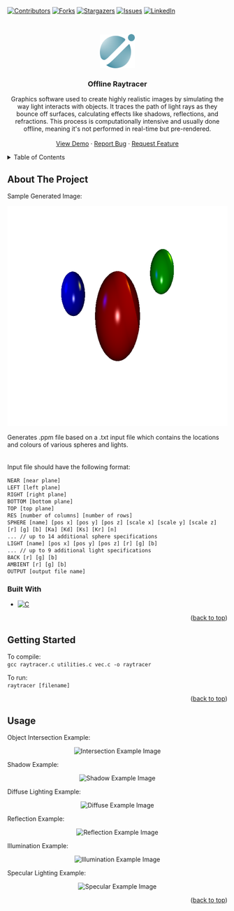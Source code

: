<a name="readme-top"></a>

<!-- PROJECT SHIELDS -->
[![Contributors][contributors-shield]][contributors-url]
[![Forks][forks-shield]][forks-url]
[![Stargazers][stars-shield]][stars-url]
[![Issues][issues-shield]][issues-url]
[![LinkedIn][linkedin-shield]][linkedin-url]

<!-- PROJECT LOGO -->
<br />
<p align="center">
  <a href="https://github.com/cindyunrau/offline-raytracer">
    <img src="images/logo.png" alt="Logo" width=80 height=78>
  </a>
</p>
<h3 align="center">Offline Raytracer</h3>
<p align="center">
Graphics software used to create highly realistic images by simulating the way light interacts with objects. It traces the path of light rays as they bounce off surfaces, calculating effects like shadows, reflections, and refractions. This process is computationally intensive and usually done offline, meaning it's not performed in real-time but pre-rendered. 
<br />
<br />
<a href="https://github.com/cindyunrau/offline-raytracer">View Demo</a>
·
<a href="https://github.com/cindyunrau/offline-raytracer/issues">Report Bug</a>
·
<a href="https://github.com/cindyunrau/offline-raytracer/issues">Request Feature</a>
</p>

<!-- TABLE OF CONTENTS -->
<details>
  <summary>Table of Contents</summary>
  <ol>
    <li>
      <a href="#about-the-project">About The Project</a>
      <ul>
        <li><a href="#built-with">Built With</a></li>
      </ul>
    </li>
    <li><a href="#getting-started">Getting Started</a></li>
    <li><a href="#usage">Usage</a></li>
  </ol>
</details>

<!-- ABOUT THE PROJECT -->
## About The Project

Sample Generated Image:  
<p align="center">
    <img src="images/sample.png" alt="Example Image">
</p>

Generates .ppm file based on a .txt input file which contains the locations and colours of various spheres and lights. 
<br />
<br />
<br />
Input file should have the following format:

    NEAR [near plane]  
    LEFT [left plane]  
    RIGHT [right plane]  
    BOTTOM [bottom plane]  
    TOP [top plane]  
    RES [number of columns] [number of rows]  
    SPHERE [name] [pos x] [pos y] [pos z] [scale x] [scale y] [scale z] [r] [g] [b] [Ka] [Kd] [Ks] [Kr] [n]  
    ... // up to 14 additional sphere specifications  
    LIGHT [name] [pos x] [pos y] [pos z] [r] [g] [b]  
    ... // up to 9 additional light specifications  
    BACK [r] [g] [b]  
    AMBIENT [r] [g] [b]  
    OUTPUT [output file name]


### Built With

* [![C][C]][C-url]

<p align="right">(<a href="#readme-top">back to top</a>)</p>


<!-- GETTING STARTED -->
## Getting Started

To compile:   
```gcc raytracer.c utilities.c vec.c -o raytracer```  

To run:  
```raytracer [filename]```

<p align="right">(<a href="#readme-top">back to top</a>)</p>

<!-- USAGE EXAMPLES -->
## Usage

Object Intersection Example:  
<p align="center">
    <img src="images/intersection.png" alt="Intersection Example Image">
</p>

Shadow Example:  
<p align="center">
    <img src="images/shadow.png" alt="Shadow Example Image">
</p>

Diffuse Lighting Example:  
<p align="center">
    <img src="images/diffuse.png" alt="Diffuse Example Image">
</p>

Reflection Example:  
<p align="center">
    <img src="images/reflection.png" alt="Reflection Example Image">
</p>

Illumination Example:  
<p align="center">
    <img src="images/illumination.png" alt="Illumination Example Image">
</p>

Specular Lighting Example:  
<p align="center">
    <img src="images/specular.png" alt="Specular Example Image">
</p>


<p align="right">(<a href="#readme-top">back to top</a>)</p>

 
<!-- MARKDOWN LINKS & IMAGES -->
[contributors-shield]: https://img.shields.io/github/contributors/cindyunrau/offline-raytracer.svg?style=for-the-badge
[contributors-url]: https://github.com/cindyunrau/offline-raytracer/graphs/contributors
[forks-shield]: https://img.shields.io/github/forks/cindyunrau/offline-raytracer.svg?style=for-the-badge
[forks-url]: https://github.com/cindyunrau/offline-raytracer/network/members
[stars-shield]: https://img.shields.io/github/stars/cindyunrau/offline-raytracer.svg?style=for-the-badge
[stars-url]: https://github.com/cindyunrau/offline-raytracer/stargazers
[issues-shield]: https://img.shields.io/github/issues/cindyunrau/offline-raytracer.svg?style=for-the-badge
[issues-url]: https://github.com/cindyunrau/offline-raytracer/issues
[linkedin-shield]: https://img.shields.io/badge/-LinkedIn-black.svg?style=for-the-badge&logo=linkedin&colorB=555
[linkedin-url]: https://linkedin.com/in/cindyunrau

[product-screenshot]: images/sample.png
[example-reflection]: images/reflection.png
[example-specular]: images/specular.png

[C]:  	https://img.shields.io/badge/C-00599C?style=for-the-badge&logo=c&logoColor=white
[C-url]: https://www.gnu.org/software/gnu-c-manual/gnu-c-manual.html


